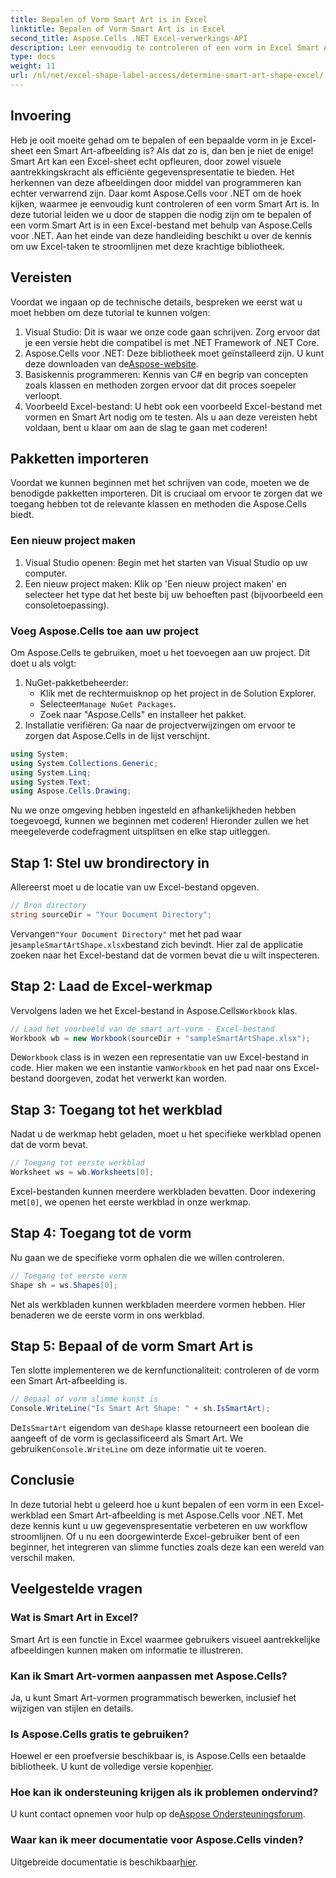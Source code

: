 ```yaml
---
title: Bepalen of Vorm Smart Art is in Excel
linktitle: Bepalen of Vorm Smart Art is in Excel
second_title: Aspose.Cells .NET Excel-verwerkings-API
description: Leer eenvoudig te controleren of een vorm in Excel Smart Art is met Aspose.Cells voor .NET met deze stapsgewijze handleiding. Perfect voor het automatiseren van Excel-taken.
type: docs
weight: 11
url: /nl/net/excel-shape-label-access/determine-smart-art-shape-excel/
---
```

## Invoering
Heb je ooit moeite gehad om te bepalen of een bepaalde vorm in je Excel-sheet een Smart Art-afbeelding is? Als dat zo is, dan ben je niet de enige! Smart Art kan een Excel-sheet echt opfleuren, door zowel visuele aantrekkingskracht als efficiënte gegevenspresentatie te bieden. Het herkennen van deze afbeeldingen door middel van programmeren kan echter verwarrend zijn. Daar komt Aspose.Cells voor .NET om de hoek kijken, waarmee je eenvoudig kunt controleren of een vorm Smart Art is. 
In deze tutorial leiden we u door de stappen die nodig zijn om te bepalen of een vorm Smart Art is in een Excel-bestand met behulp van Aspose.Cells voor .NET. Aan het einde van deze handleiding beschikt u over de kennis om uw Excel-taken te stroomlijnen met deze krachtige bibliotheek.
## Vereisten
Voordat we ingaan op de technische details, bespreken we eerst wat u moet hebben om deze tutorial te kunnen volgen:
1. Visual Studio: Dit is waar we onze code gaan schrijven. Zorg ervoor dat je een versie hebt die compatibel is met .NET Framework of .NET Core.
2.  Aspose.Cells voor .NET: Deze bibliotheek moet geïnstalleerd zijn. U kunt deze downloaden van de[Aspose-website](https://releases.aspose.com/cells/net/).
3. Basiskennis programmeren: Kennis van C# en begrip van concepten zoals klassen en methoden zorgen ervoor dat dit proces soepeler verloopt.
4. Voorbeeld Excel-bestand: U hebt ook een voorbeeld Excel-bestand met vormen en Smart Art nodig om te testen.
Als u aan deze vereisten hebt voldaan, bent u klaar om aan de slag te gaan met coderen!
## Pakketten importeren
Voordat we kunnen beginnen met het schrijven van code, moeten we de benodigde pakketten importeren. Dit is cruciaal om ervoor te zorgen dat we toegang hebben tot de relevante klassen en methoden die Aspose.Cells biedt.
### Een nieuw project maken
1. Visual Studio openen:
   Begin met het starten van Visual Studio op uw computer.
2. Een nieuw project maken:
   Klik op 'Een nieuw project maken' en selecteer het type dat het beste bij uw behoeften past (bijvoorbeeld een consoletoepassing).
### Voeg Aspose.Cells toe aan uw project
Om Aspose.Cells te gebruiken, moet u het toevoegen aan uw project. Dit doet u als volgt:
1. NuGet-pakketbeheerder:
   - Klik met de rechtermuisknop op het project in de Solution Explorer.
   -  Selecteer`Manage NuGet Packages`.
   - Zoek naar "Aspose.Cells" en installeer het pakket.
2. Installatie verifiëren:
   Ga naar de projectverwijzingen om ervoor te zorgen dat Aspose.Cells in de lijst verschijnt. 
```csharp
using System;
using System.Collections.Generic;
using System.Linq;
using System.Text;
using Aspose.Cells.Drawing;
```
Nu we onze omgeving hebben ingesteld en afhankelijkheden hebben toegevoegd, kunnen we beginnen met coderen! Hieronder zullen we het meegeleverde codefragment uitsplitsen en elke stap uitleggen.
## Stap 1: Stel uw brondirectory in
Allereerst moet u de locatie van uw Excel-bestand opgeven.
```csharp
// Bron directory
string sourceDir = "Your Document Directory";
```
 Vervangen`"Your Document Directory"` met het pad waar je`sampleSmartArtShape.xlsx`bestand zich bevindt. Hier zal de applicatie zoeken naar het Excel-bestand dat de vormen bevat die u wilt inspecteren.
## Stap 2: Laad de Excel-werkmap
 Vervolgens laden we het Excel-bestand in Aspose.Cells`Workbook` klas.
```csharp
// Laad het voorbeeld van de smart art-vorm - Excel-bestand
Workbook wb = new Workbook(sourceDir + "sampleSmartArtShape.xlsx");
```
 De`Workbook` class is in wezen een representatie van uw Excel-bestand in code. Hier maken we een instantie van`Workbook` en het pad naar ons Excel-bestand doorgeven, zodat het verwerkt kan worden.
## Stap 3: Toegang tot het werkblad
Nadat u de werkmap hebt geladen, moet u het specifieke werkblad openen dat de vorm bevat.
```csharp
// Toegang tot eerste werkblad
Worksheet ws = wb.Worksheets[0];
```
 Excel-bestanden kunnen meerdere werkbladen bevatten. Door indexering met`[0]`, we openen het eerste werkblad in onze werkmap. 
## Stap 4: Toegang tot de vorm
Nu gaan we de specifieke vorm ophalen die we willen controleren.
```csharp
// Toegang tot eerste vorm
Shape sh = ws.Shapes[0];
```
Net als werkbladen kunnen werkbladen meerdere vormen hebben. Hier benaderen we de eerste vorm in ons werkblad. 
## Stap 5: Bepaal of de vorm Smart Art is
Ten slotte implementeren we de kernfunctionaliteit: controleren of de vorm een Smart Art-afbeelding is.
```csharp
// Bepaal of vorm slimme kunst is
Console.WriteLine("Is Smart Art Shape: " + sh.IsSmartArt);
```
 De`IsSmartArt` eigendom van de`Shape` klasse retourneert een boolean die aangeeft of de vorm is geclassificeerd als Smart Art. We gebruiken`Console.WriteLine` om deze informatie uit te voeren. 
## Conclusie
In deze tutorial hebt u geleerd hoe u kunt bepalen of een vorm in een Excel-werkblad een Smart Art-afbeelding is met Aspose.Cells voor .NET. Met deze kennis kunt u uw gegevenspresentatie verbeteren en uw workflow stroomlijnen. Of u nu een doorgewinterde Excel-gebruiker bent of een beginner, het integreren van slimme functies zoals deze kan een wereld van verschil maken. 
## Veelgestelde vragen
### Wat is Smart Art in Excel?
Smart Art is een functie in Excel waarmee gebruikers visueel aantrekkelijke afbeeldingen kunnen maken om informatie te illustreren.
### Kan ik Smart Art-vormen aanpassen met Aspose.Cells?
Ja, u kunt Smart Art-vormen programmatisch bewerken, inclusief het wijzigen van stijlen en details.
### Is Aspose.Cells gratis te gebruiken?
Hoewel er een proefversie beschikbaar is, is Aspose.Cells een betaalde bibliotheek. U kunt de volledige versie kopen[hier](https://purchase.aspose.com/buy).
### Hoe kan ik ondersteuning krijgen als ik problemen ondervind?
 U kunt contact opnemen voor hulp op de[Aspose Ondersteuningsforum](https://forum.aspose.com/c/cells/9).
### Waar kan ik meer documentatie voor Aspose.Cells vinden?
 Uitgebreide documentatie is beschikbaar[hier](https://reference.aspose.com/cells/net/).